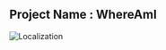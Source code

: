 ## Project Name : WhereAmI


![Localization](https://media.giphy.com/media/LAdhNus2k4VnBU3OQ9/giphy.gif)
